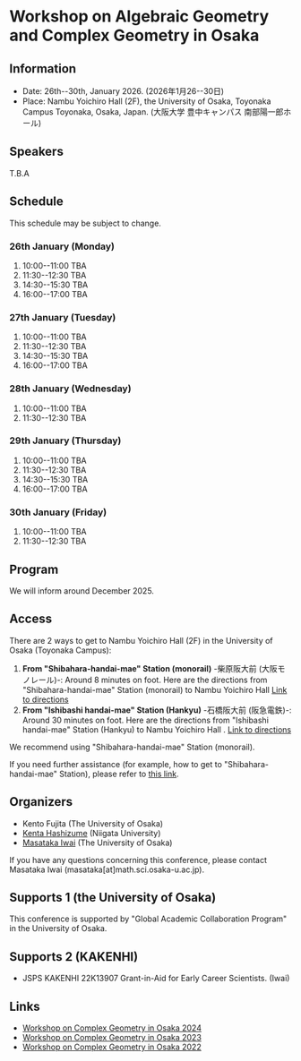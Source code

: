 # Workshop on  Algebraic Geometry and Complex Geometry in Osaka

## Information
- Date: 26th--30th, January 2026. (2026年1月26--30日)
- Place: Nambu Yoichiro Hall (2F), the University of Osaka, Toyonaka Campus
Toyonaka, Osaka, Japan. (大阪大学 豊中キャンパス 南部陽一郎ホール)

## Speakers
T.B.A

## Schedule

This schedule may be subject to change.

### 26th January (Monday)

1. 10:00--11:00 TBA
2. 11:30--12:30 TBA
3. 14:30--15:30 TBA
4. 16:00--17:00 TBA

### 27th January (Tuesday)

1. 10:00--11:00 TBA
2. 11:30--12:30 TBA
3. 14:30--15:30 TBA
4. 16:00--17:00 TBA

### 28th January (Wednesday)

1. 10:00--11:00 TBA
2. 11:30--12:30 TBA


### 29th January (Thursday)
1. 10:00--11:00 TBA
2. 11:30--12:30 TBA
3. 14:30--15:30 TBA
4. 16:00--17:00 TBA

### 30th January (Friday)
1. 10:00--11:00 TBA
2. 11:30--12:30 TBA


<!-- 
参考ページ(松本さん)
http://www4.math.sci.osaka-u.ac.jp/~matsumoto/events/owcc/#content4

- Chi-Kang Chang (National Center for Theoretical Sciences (NCTS)) 
- Wahei Hara (Kavli IPMU, The University of Tokyo)
- Akihiro Kanemitsu (Tokyo Metropolitan University)
- Tatsuro Kawakami (Kyoto University)
- Takuzo Okada (Kyushu University)
- Hirotaka Onuki (The University of Tokyo)
- Yuta Takahashi (Chuo University)
- Hiromu Tanaka (The University of Tokyo)
- Sho Tanimoto (Nagoya University)
- Juanyong Wang (Academy of Mathematics and Systems Science, Chinese Academy of Sciences (AMSS CAS)) **online talk**
- Fuetaro Yobuko (Tokyo University of Science)
- Taro Yoshino (The University of Tokyo)
- Guolei Zhong (Institute for Basic Science Center for Complex Geometry (IBS-CCG))

## Schedule
### 17th September (Tuesday)

1. 13:00--14:00  **Sho Tanimoto (Nagoya University)** <br>
Campana rational connectedness and weak approximation
2. 14:30--15:30 **Takuzo Okada (Kyushu University)** <br>
Birationally solid Fano 3-fold hypersurfaces
3. 16:00--17:00 **Taro Yoshino (The University of Tokyo)** <br>
Stable rationality of hypersurfaces in Grassmannian varieties

### 18th September (Wednesday)
1. 10:00--11:00 **Akihiro Kanemitsu (Tokyo Metropolitan University)** <br>
Mukai pairs and associated K3 surfaces
2. 11:30--12:30 **Chi-Kang Chang (National Center for Theoretical Sciences (NCTS))** <br>
Positivity of anticanonical divisors in algebraic fibre spaces
3. 14:30--15:30 **Juanyong Wang (Academy of Mathematics and Systems Science,
Chinese Academy of Sciences (AMSS CAS))** <br>
An abundance-type result for tangent bundles of smooth Fano varieties
4. 16:00--17:00 **Guolei Zhong (Institute for Basic Science Center for Complex
Geometry (IBS-CCG))** <br>
Projective varieties with almost nef tangent sheaves and its dynamical application

### 19th September (Thursday)
1. 10:00--11:00 **Hirotaka Onuki (The University of Tokyo)** <br>
On the effective generation of direct images of pluricanonical bundles in mixed characteristic
2. 11:30--12:30 **Fuetaro Yobuko (Tokyo University of Science)** <br>
Quasi-F-splitting and positivity in positive characteristic
3. 14:30--15:30 **Hiromu Tanaka (The University of Tokyo)** <br>
Classification of smooth Fano threefolds in positive characteristic
4. 16:00--17:00 **Yuta Takahashi (Chuo University)** <br>
Fano 4-folds with nef tangent bundle in positive characteristic

### 20th September (Friday)
1. 10:00--11:00 **Wahei Hara (Kavli IPMU, The University of Tokyo)** <br>
Rank two weak Fano bundles over Fano threefolds of Picard rank one
2. 11:30--12:30 **Tatsuro Kawakami (Kyoto University)** <br>
Kodaira vanishing for smooth Fano threefolds in positive characteristic

-->

##  Program

We will inform around  December 2025.

<!--
Here is the PDF file of program and abstracts. [Program](https://masataka123.github.io/tangent_anticanonical/material/program_tangent_anticanonical.pdf)
-->




## Access
There are 2 ways to get to Nambu Yoichiro Hall (2F) in the University of Osaka (Toyonaka Campus):

1. **From "Shibahara-handai-mae" Station (monorail)** -柴原阪大前 (大阪モノレール)-: Around 8 minutes on foot.
Here are the directions from "Shibahara-handai-mae" Station (monorail) to Nambu Yoichiro Hall  [Link to directions](https://masataka123.github.io/AGCG_Osaka_2026/material/access_shibahara.pdf)
2.  **From "Ishibashi handai-mae" Station  (Hankyu)** -石橋阪大前 (阪急電鉄)-: Around 30 minutes on foot.
Here are the directions from "Ishibashi handai-mae" Station (Hankyu) to Nambu Yoichiro Hall . [Link to directions](https://masataka123.github.io/AGCG_Osaka_2026/material/access_ishibashi.pdf)

We recommend using "Shibahara-handai-mae" Station (monorail). 

 If you need further assistance (for example, how to get to "Shibahara-handai-mae" Station), please refer to [this link](http://www.math.sci.osaka-u.ac.jp/eng/access.html).

 
## Organizers
- Kento Fujita (The University of Osaka)
- [Kenta Hashizume](https://sites.google.com/view/hashizumekenta/) (Niigata University)
- [Masataka Iwai](https://masataka123.github.io/blog3_e/) (The University of Osaka)

If you have any questions concerning this conference, please contact Masataka Iwai (masataka[at]math.sci.osaka-u.ac.jp).

## Supports 1 (the University of Osaka)
This conference is supported by "Global Academic Collaboration Program" in the University of Osaka.

## Supports 2 (KAKENHI)
- JSPS KAKENHI 22K13907 Grant-in-Aid for Early Career Scientists. (Iwai)

## Links
- [Workshop on Complex Geometry in Osaka 2024](https://masataka123.github.io/complexgeometry_osaka_2024/)
- [Workshop on Complex Geometry in Osaka 2023](https://sites.google.com/site/hisashikasuyamath/workshop-on-complex-geometry-in-osaka-2023)
- [Workshop on Complex Geometry in Osaka 2022](https://sites.google.com/site/hisashikasuyamath/workshop-on-complex-geometry)


<!-- 
- JSPS KAKENHI  22KK0232 Fund for the Promotion of Joint International Research (Fostering Joint International Research (A)) (Koike)
- JSPS KAKENHI 21H00976 Grant-in-Aid for Scientific Research (B) (Matsumura)
- JSPS KAKENHI 22K13903 Grant-in-Aid for Early-Career Scientists (Matsuzawa)



## Other informations
- There is a hotel around Tennoji (天王寺) or Nishinari (西成) where you can stay for around 3,000 yen. However, it is not a  good hotel, so we do not recommend you book it. 

## -- Hodge theory and vanishing theorem --
Science Buildingsへの行き方は二つあります
-Shibahara-handai-mae" Station(monorail)から来る方法. Shibahara-handai-mae" Stationから大阪大学理学部のアクセス方法はこちらです. [](https://www.sci.osaka-u.ac.jp/en/wp-content/uploads/2022/02/Directions-from-Shibahara-handai-mae-Station-to-GSS-Osaka-U_Sep.2020.pdf)
- Ishibashi Station (Hankyu)から来る方法. Ishibashi Station (Hankyu)から大阪大学理学部のアクセス方法はこちらです[](https://www.sci.osaka-u.ac.jp/en/wp-content/uploads/2022/02/Directions-from-Hankyu-Ishibashi-handai-mae-Station-to-GSS-Osaka-U_Sep.2020.pdf)
私はShibahara-handai-mae" Station(monorail)を利用するのをお勧めします. 

理学研究科E棟の地図はこちらです.[](https://www.sci.osaka-u.ac.jp/en/wp-content/uploads/2022/07/Buildings-of-Graduate-School-of-Science.pdf)
404講義室はE棟の4階エレベーターのすぐ近くの部屋です. 


もしわからない場合はこちらも参考にしてください. 

[ガイダンス資料+演習問題集](https://masataka123.github.io/2023_winter_generaltopology/material/0_位相問題集.pdf).
-->

<script src="{{ '/assets/js/header-rotator.js' | relative_url }}"></script>

